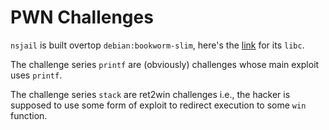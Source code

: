 # PWN Challenges

`nsjail` is built overtop `debian:bookworm-slim`, here's the [link](https://packages.debian.org/bookworm/libc-bin) for its `libc`.

The challenge series `printf` are (obviously) challenges whose main exploit uses `printf`.

The challenge series `stack` are ret2win challenges i.e., the hacker is supposed to use some form of exploit
to redirect execution to some `win` function.
